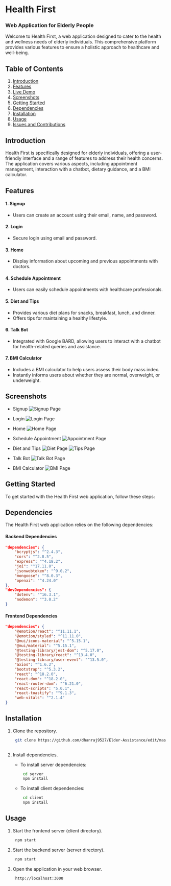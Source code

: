 # Health First

### Web Application for Elderly People

Welcome to Health First, a web application designed to cater to the health and wellness needs of elderly individuals. This comprehensive platform provides various features to ensure a holistic approach to healthcare and well-being.

## Table of Contents

1. [Introduction](#introduction)
2. [Features](#features)
3. [Live Demo](#live-demo)
4. [Screenshots](#screenshots)
5. [Getting Started](#getting-started)
6. [Dependencies](#dependencies)
7. [Installation](#installation)
8. [Usage](#usage)
9. [Issues and Contributions](#issues-and-contributions)

## Introduction

Health First is specifically designed for elderly individuals, offering a user-friendly interface and a range of features to address their health concerns. The application covers various aspects, including appointment management, interaction with a chatbot, dietary guidance, and a BMI calculator.

## Features

#### 1. Signup

- Users can create an account using their email, name, and password.

#### 2. Login

- Secure login using email and password.

#### 3. Home

- Display information about upcoming and previous appointments with doctors.

#### 4. Schedule Appointment

- Users can easily schedule appointments with healthcare professionals.

#### 5. Diet and Tips

- Provides various diet plans for snacks, breakfast, lunch, and dinner.
- Offers tips for maintaining a healthy lifestyle.

#### 6. Talk Bot

- Integrated with Google BARD, allowing users to interact with a chatbot for health-related queries and assistance.

#### 7. BMI Calculator

- Includes a BMI calculator to help users assess their body mass index.
- Instantly informs users about whether they are normal, overweight, or underweight.


## Screenshots

- Signup
  ![Signup Page](https://github.com/kirteshmaskey/health-first/assets/84732597/81198895-b6da-46f6-acd6-829982403ca6)

- Login
  ![Login Page](https://github.com/kirteshmaskey/health-first/assets/84732597/92da66db-163f-4cbb-9ba0-3153b39ec760)

- Home
  ![Home Page](https://github.com/kirteshmaskey/health-first/assets/84732597/be5d8a00-61fe-48b7-ad79-77b6cd407632)

- Schedule Appointment
  ![Appointment Page](https://github.com/kirteshmaskey/health-first/assets/84732597/eff708b5-a0f6-43c6-a342-9155261194f5)

- Diet and Tips
  ![Diet Page](https://github.com/kirteshmaskey/health-first/assets/84732597/7c0d67f1-9756-424a-a865-76f06bf4f630)
  ![Tips Page](https://github.com/kirteshmaskey/health-first/assets/84732597/4aad5986-ea16-46ac-8b44-03520fb24ecc)

- Talk Bot
  ![Talk Bot Page](https://github.com/kirteshmaskey/health-first/assets/84732597/162311fe-8555-49d6-b523-c3321131e778)

- BMI Calculator
  ![BMI Page](https://github.com/kirteshmaskey/health-first/assets/84732597/df8aaf13-335e-4fa4-8c08-8e44d51467a7)

## Getting Started

To get started with the Health First web application, follow these steps:

## Dependencies

The Health First web application relies on the following dependencies:

#### Backend Dependencies

```json
"dependencies": {
    "bcryptjs": "^2.4.3",
    "cors": "^2.8.5",
    "express": "^4.18.2",
    "joi": "^17.11.0",
    "jsonwebtoken": "^9.0.2",
    "mongoose": "^8.0.3",
    "openai": "^4.24.0"
},
"devDependencies": {
    "dotenv": "^16.3.1",
    "nodemon": "^3.0.2"
}
```

#### Frontend Dependencies

```json
"dependencies": {
    "@emotion/react": "^11.11.1",
    "@emotion/styled": "^11.11.0",
    "@mui/icons-material": "^5.15.1",
    "@mui/material": "^5.15.1",
    "@testing-library/jest-dom": "^5.17.0",
    "@testing-library/react": "^13.4.0",
    "@testing-library/user-event": "^13.5.0",
    "axios": "^1.6.2",
    "bootstrap": "^5.3.2",
    "react": "^18.2.0",
    "react-dom": "^18.2.0",
    "react-router-dom": "^6.21.0",
    "react-scripts": "5.0.1",
    "react-toastify": "^9.1.3",
    "web-vitals": "^2.1.4"
}
```

## Installation

1. Clone the repository.

   ```bash
    git clone https://github.com/dhanraj9527/Elder-Assistance/edit/master/WT_Project-main
    
   ```

2. Install dependencies.
   - To install server dependencies:
     ```bash
      cd server
      npm install
     ```
   - To install client dependencies:
     ```bash
      cd client
      npm install
     ```

## Usage

1. Start the frontend server (client directory).

   ```bash
    npm start
   ```

2. Start the backend server (server directory).

   ```bash
    npm start
   ```

3. Open the application in your web browser.
   ```bash
    http://localhost:3000
   ```


